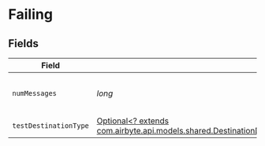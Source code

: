 # Failing


## Fields

| Field                                                                                                                                                                                               | Type                                                                                                                                                                                                | Required                                                                                                                                                                                            | Description                                                                                                                                                                                         |
| --------------------------------------------------------------------------------------------------------------------------------------------------------------------------------------------------- | --------------------------------------------------------------------------------------------------------------------------------------------------------------------------------------------------- | --------------------------------------------------------------------------------------------------------------------------------------------------------------------------------------------------- | --------------------------------------------------------------------------------------------------------------------------------------------------------------------------------------------------- |
| `numMessages`                                                                                                                                                                                       | *long*                                                                                                                                                                                              | :heavy_check_mark:                                                                                                                                                                                  | Number of messages after which to fail.                                                                                                                                                             |
| `testDestinationType`                                                                                                                                                                               | [Optional<? extends com.airbyte.api.models.shared.DestinationDevNullSchemasTestDestinationTestDestinationType>](../../models/shared/DestinationDevNullSchemasTestDestinationTestDestinationType.md) | :heavy_minus_sign:                                                                                                                                                                                  | N/A                                                                                                                                                                                                 |